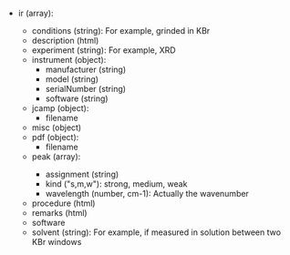 - ir (array<object>):
  - conditions (string): For example, grinded in KBr
  - description (html)
  - experiment (string): For example, XRD
  - instrument (object):
    - manufacturer (string)
    - model (string)
    - serialNumber (string)
    - software (string)
  - jcamp (object):
    - filename
  - misc (object)
  - pdf (object):
    - filename
  - peak (array<object>):
    - assignment (string)
    - kind ("s,m,w"): strong, medium, weak
    - wavelength (number, cm-1): Actually the wavenumber
  - procedure (html)
  - remarks (html)
  - software
  - solvent (string): For example, if measured in solution between two KBr windows
